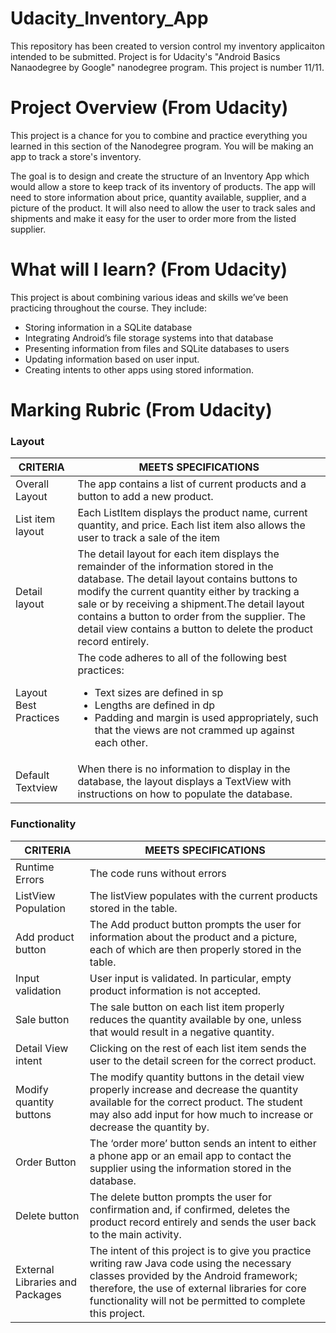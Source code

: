 # Udacity_Inventory_App
This repository has been created to version control my inventory applicaiton intended to be submitted. Project is for Udacity's "Android Basics Nanaodegree by Google" nanodegree program. This project is number 11/11.

# Project Overview (From Udacity)
This project is a chance for you to combine and practice everything you learned in this section of the Nanodegree program. You will be making an app to track a store's inventory.

The goal is to design and create the structure of an Inventory App which would allow a store to keep track of its inventory of products. The app will need to store information about price, quantity available, supplier, and a picture of the product. It will also need to allow the user to track sales and shipments and make it easy for the user to order more from the listed supplier.

# What will I Iearn? (From Udacity)
This project is about combining various ideas and skills we’ve been practicing throughout the course. They include:

- Storing information in a SQLite database
- Integrating Android’s file storage systems into that database
- Presenting information from files and SQLite databases to users
- Updating information based on user input.
- Creating intents to other apps using stored information.

# Marking Rubric (From Udacity)

### Layout ###
CRITERIA | MEETS SPECIFICATIONS
---------|-----------------------
Overall Layout |  The app contains a list of current products and a button to add a new product.
List item layout | Each ListItem displays the product name, current quantity, and price. Each list item also allows the user to track a sale of the item
Detail layout | The detail layout for each item displays the remainder of the information stored in the database. The detail layout contains buttons to modify the current quantity either by tracking a sale or by receiving a shipment.The detail layout contains a button to order from the supplier. The detail view contains a button to delete the product record entirely.
Layout Best Practices | The code adheres to all of the following best practices: <ul><li>Text sizes are defined in sp</li><li>Lengths are defined in dp</li><li>Padding and margin is used appropriately, such that the views are not crammed up against each other.</li></ul>
Default Textview | When there is no information to display in the database, the layout displays a TextView with instructions on how to populate the database. 

### Functionality ###
CRITERIA | MEETS SPECIFICATIONS
---------|-----------------------
Runtime Errors | The code runs without errors
ListView Population | The listView populates with the current products stored in the table.
Add product button | The Add product button prompts the user for information about the product and a picture, each of which are then properly stored in the table.
Input validation | User input is validated. In particular, empty product information is not accepted.
Sale button | The sale button on each list item properly reduces the quantity available by one, unless that would result in a negative quantity. 
Detail View intent | Clicking on the rest of each list item sends the user to the detail screen for the correct product.
Modify quantity buttons | The modify quantity buttons in the detail view properly increase and decrease the quantity available for the correct product. The student may also add input for how much to increase or decrease the quantity by.
Order Button |The ‘order more’ button sends an intent to either a phone app or an email app to contact the supplier using the information stored in the database.
Delete button | The delete button prompts the user for confirmation and, if confirmed, deletes the product record entirely and sends the user back to the main activity. 
External Libraries and Packages | The intent of this project is to give you practice writing raw Java code using the necessary classes provided by the Android framework; therefore, the use of external libraries for core functionality will not be permitted to complete this project.
